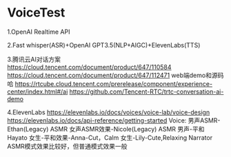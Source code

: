 # VoiceTest
1.OpenAI Realtime API

2.Fast whisper(ASR)+OpenAI GPT3.5(NLP+AIGC)+ElevenLabs(TTS)

3.腾讯云AI对话方案
https://cloud.tencent.com/document/product/647/110584
https://cloud.tencent.com/document/product/647/112471
web端demo和源码哈
https://rtcube.cloud.tencent.com/prerelease/component/experience-center/index.html#/ai
https://github.com/Tencent-RTC/trtc-conversation-ai-demo

4.ElevenLabs
https://elevenlabs.io/docs/voices/voice-lab/voice-design
https://elevenlabs.io/docs/api-reference/getting-started
Voice: 
男声ASMR-Ethan(Legacy) ASMR
女声ASMR效果-Nicole(Legacy) ASMR
男声-平和 Hayato
女生-平和效果-Anna-Cut，Calm
女生-Lily-Cute,Relaxing Narrator
ASMR模式效果比较好，但普通模式效果一般
